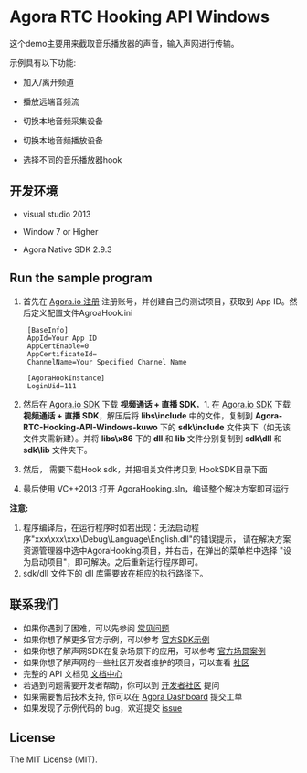 # Agora RTC Hooking API Windows

这个demo主要用来截取音乐播放器的声音，输入声网进行传输。

示例具有以下功能:

- 加入/离开频道

- 播放远端音频流

- 切换本地音频采集设备 

- 切换本地音频播放设备

- 选择不同的音乐播放器hook

## 开发环境

- visual studio 2013

- Window 7 or Higher

- Agora Native SDK 2.9.3

## Run the sample program

1. 首先在 [Agora.io 注册](https://dashboard.agora.io/cn/signup/) 注册账号，并创建自己的测试项目，获取到 App ID。然后定义配置文件AgroaHook.ini

        [BaseInfo]
        AppId=Your App ID
        AppCertEnable=0
        AppCertificateId=
        ChannelName=Your Specified Channel Name

        [AgoraHookInstance]
        LoginUid=111


2. 然后在 [Agora.io SDK](https://www.agora.io/cn/download/) 下载 **视频通话 + 直播 SDK**，1. 在 [Agora.io SDK](https://www.agora.io/cn/blog/download/) 下载 **视频通话 + 直播 SDK**，解压后将 **libs\include** 中的文件，复制到 **Agora-RTC-Hooking-API-Windows-kuwo** 下的 **sdk\include** 文件夹下（如无该文件夹需新建）。并将 **libs\x86** 下的 **dll** 和 **lib** 文件分别复制到 **sdk\dll** 和 **sdk\lib** 文件夹下。


3. 然后， 需要下载Hook sdk，并把相关文件拷贝到 HookSDK目录下面

4. 最后使用 VC++2013 打开 AgoraHooking.sln，编译整个解决方案即可运行

**注意:**

  1. 程序编译后，在运行程序时如若出现：无法启动程序"xxx\xxx\xxx\Debug\Language\English.dll"的错误提示，
      请在解决方案资源管理器中选中AgoraHooking项目，并右击，在弹出的菜单栏中选择 "设为启动项目"，即可解决。之后重新运行程序即可。
  2. sdk/dll 文件下的 dll 库需要放在相应的执行路径下。

## 联系我们

- 如果你遇到了困难，可以先参阅 [常见问题](https://docs.agora.io/cn/faq)
- 如果你想了解更多官方示例，可以参考 [官方SDK示例](https://github.com/AgoraIO)
- 如果你想了解声网SDK在复杂场景下的应用，可以参考 [官方场景案例](https://github.com/AgoraIO-usecase)
- 如果你想了解声网的一些社区开发者维护的项目，可以查看 [社区](https://github.com/AgoraIO-Community)
- 完整的 API 文档见 [文档中心](https://docs.agora.io/cn/)
- 若遇到问题需要开发者帮助，你可以到 [开发者社区](https://rtcdeveloper.com/) 提问
- 如果需要售后技术支持, 你可以在 [Agora Dashboard](https://dashboard.agora.io) 提交工单
- 如果发现了示例代码的 bug，欢迎提交 [issue](https://github.com/AgoraIO/Advanced-Video/issues)


## License

The MIT License (MIT).











     


